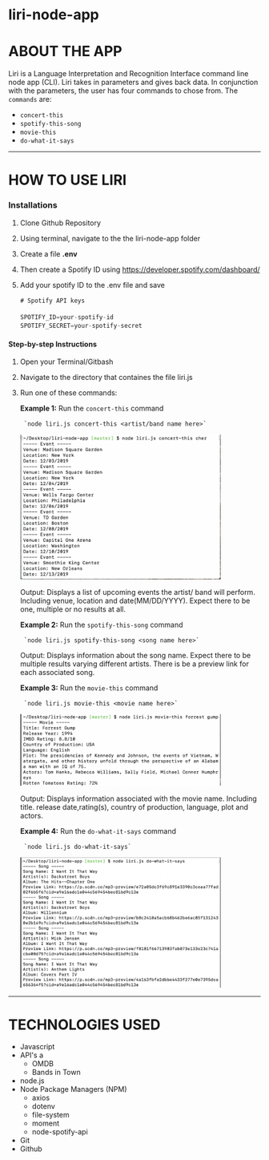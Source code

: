 # **liri-node-app**

# ABOUT THE APP


Liri is a Language Interpretation and Recognition Interface command line node app (CLI). Liri takes in parameters and gives back data. In conjunction with the parameters, the user has four commands to chose from.
The `commands` are:

* `concert-this`
* `spotify-this-song`
* `movie-this`
* `do-what-it-says`

<hr>

# HOW TO USE LIRI

### Installations
1. Clone Github Repository 
2. Using terminal, navigate to the the liri-node-app folder
3. Create a file **.env**
4. Then create a Spotify ID using https://developer.spotify.com/dashboard/
5. Add your spotify ID to the .env file and save

    ```js
    # Spotify API keys

    SPOTIFY_ID=your-spotify-id
    SPOTIFY_SECRET=your-spotify-secret

    ```

#### **Step-by-step Instructions**

1. Open your Terminal/Gitbash
2. Navigate to the directory that containes the file liri.js
4. Run one of these commands:

    **Example 1:** Run the `concert-this` command

        `node liri.js concert-this <artist/band name here>`

    <img src = "images/concer-this.png" width="400px"/>
   
     Output: Displays a list of upcoming events the artist/ band will perform. Including venue, location and date(MM/DD/YYYY). 
     Expect there to be one, multiple or no results at all. 


    **Example 2:** Run the `spotify-this-song` command

        `node liri.js spotify-this-song <song name here>`
        

     Output: Displays information about the song name. Expect there to be multiple results varying different artists. There is be a preview link for each associated song. 


    **Example 3:** Run the `movie-this` command

        `node liri.js movie-this <movie name here>`

    <img src = "images/movie-this.png" width="400px"/>
     
     Output: Displays information associated with the movie name. Including title. release date,rating(s), country of production, language, plot and actors. 


    **Example 4:** Run the `do-what-it-says` command

        `node liri.js do-what-it-says`

    <img src = "images/do-what-it-says.png" width="400px"/>

<hr>

# TECHNOLOGIES USED
* Javascript
* API's a
    * OMDB
    * Bands in Town
* node.js 
* Node Package Managers (NPM)
    * axios
    * dotenv
    * file-system
    * moment
    * node-spotify-api
* Git
* Github
    
